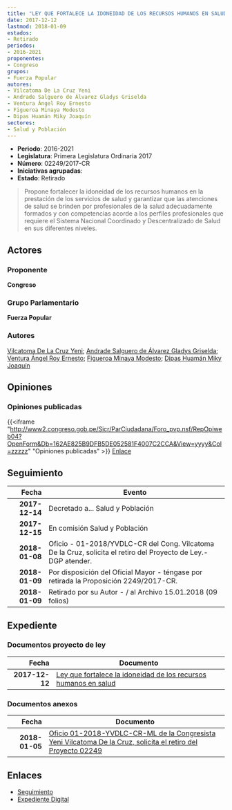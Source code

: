 ```yaml
---
title: "LEY QUE FORTALECE LA IDONEIDAD DE LOS RECURSOS HUMANOS EN SALUD"
date: 2017-12-12
lastmod: 2018-01-09
estados:
- Retirado
periodos:
- 2016-2021
proponentes:
- Congreso
grupos:
- Fuerza Popular
autores:
- Vilcatoma De La Cruz Yeni
- Andrade Salguero de Álvarez Gladys Griselda
- Ventura Ángel Roy Ernesto
- Figueroa Minaya Modesto
- Dipas Huamán Miky Joaquín
sectores:
- Salud y Población
---
```

- **Periodo**: 2016-2021
- **Legislatura**: Primera Legislatura Ordinaria 2017
- **Número**: 02249/2017-CR
- **Iniciativas agrupadas**: 
- **Estado**: Retirado

> Propone fortalecer la idoneidad de los recursos humanos en la prestación de los servicios de salud y garantizar que las atenciones de salud se brinden por profesionales de la salud adecuadamente formados y con competencias acorde a los perfiles profesionales que requiere el Sistema Nacional Coordinado y Descentralizado de Salud en sus diferentes niveles.


## Actores

### Proponente

**Congreso**

### Grupo Parlamentario

**Fuerza Popular**

### Autores

[Vilcatoma De La Cruz Yeni](mailto:mailto:yvilcatoma@congreso.gob.pe); [Andrade Salguero de Álvarez Gladys Griselda](mailto:mailto:gandrade@congreso.gob.pe); [Ventura Ángel Roy Ernesto](mailto:mailto:rventura@congreso.gob.pe); [Figueroa Minaya Modesto](mailto:mailto:mfigueroam@congreso.gob.pe); [Dipas Huamán Miky Joaquín](mailto:mailto:mdipas@congreso.gob.pe)

## Opiniones

### Opiniones publicadas

{{<iframe "http://www2.congreso.gob.pe/Sicr/ParCiudadana/Foro_pvp.nsf/RepOpiweb04?OpenForm&Db=162AE825B9DFB5DE052581F4007C2CCA&View=yyyy&Col=zzzzz" "Opiniones publicadas" >}}
[Enlace](http://www2.congreso.gob.pe/Sicr/ParCiudadana/Foro_pvp.nsf/RepOpiweb04?OpenForm&Db=162AE825B9DFB5DE052581F4007C2CCA&View=yyyy&Col=zzzzz)


## Seguimiento

| Fecha | Evento |
|------:|--------|
| **2017-12-14** | Decretado a... Salud y Población |
| **2017-12-15** | En comisión Salud y Población |
| **2018-01-08** | Oficio - 01-2018/YVDLC-CR del Cong. Vilcatoma De la Cruz, solicita el retiro del Proyecto de Ley.-DGP atender. |
| **2018-01-09** | Por disposición del Oficial Mayor - téngase por retirada la Proposición 2249/2017-CR. |
| **2018-01-09** | Retirado por su Autor - / al Archivo 15.01.2018 (09 folios) |

## Expediente

### Documentos proyecto de ley

| Fecha | Documento |
|------:|-----------|
| **2017-12-12** | [Ley que fortalece la idoneidad de los recursos humanos en salud](http://www.leyes.congreso.gob.pe/Documentos/2016_2021/Proyectos_de_Ley_y_de_Resoluciones_Legislativas/PL0224920171212.PDF) |

### Documentos anexos

| Fecha | Documento |
|------:|-----------|
| **2018-01-05** | [Oficio 01-2018-YVDLC-CR-ML de la Congresista Yeni Vilcatoma De la Cruz, solicita el retiro del Proyecto 02249](http://www.leyes.congreso.gob.pe/Documentos/2016_2021/Oficios/Congresistas/OFICIO-01-2018-YVDLC-CR-ml.pdf) |

## Enlaces

- [Seguimiento](http://www2.congreso.gob.pe/Sicr/TraDocEstProc/CLProLey2016.nsf/f7fff46988ca05b1052578e100829cc7/9ec3845399fac775052581f40080063d?OpenDocument)
- [Expediente Digital](http://www2.congreso.gob.pe/Sicr/TraDocEstProc/CLProLey2016.nsf/f7fff46988ca05b1052578e100829cc7/9ec3845399fac775052581f40080063d?OpenDocument&Click=05257FB7005EB655.eb71d0cf91d8294e05256cdf006b5706/$Body/0.1C6C)

